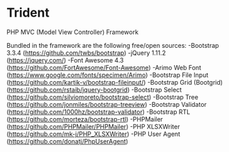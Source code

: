 # Trident
PHP MVC (Model View Controller) Framework

Bundled in the framework are the following free/open sources:
-Bootstrap 3.3.4 (https://github.com/twbs/bootstrap)
-jQuery 1.11.2 (https://jquery.com/)
-Font Awesome 4.3 (https://github.com/FortAwesome/Font-Awesome)
-Arimo Web Font (https://www.google.com/fonts/specimen/Arimo)
-Bootstrap File Input (https://github.com/kartik-v/bootstrap-fileinput/)
-Bootstrap Grid (Bootgrid) (https://github.com/rstaib/jquery-bootgrid)
-Bootstrap Select (https://github.com/silviomoreto/bootstrap-select)
-Bootstrap Tree (https://github.com/jonmiles/bootstrap-treeview)
-Bootstrap Validator (https://github.com/1000hz/bootstrap-validator)
-Bootstrap RTL (https://github.com/morteza/bootstrap-rtl)
-PHPMailer (https://github.com/PHPMailer/PHPMailer)
-PHP XLSXWriter (https://github.com/mk-j/PHP_XLSXWriter)
-PHP User Agent (https://github.com/donatj/PhpUserAgent)
